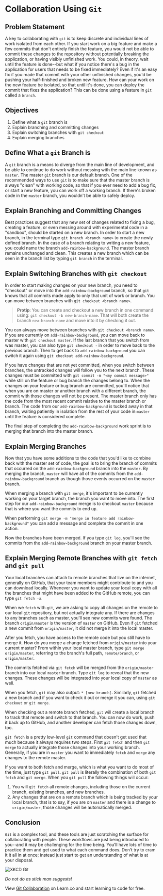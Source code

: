 # Collaboration Using `Git`

## Problem Statement

A key to collaborating with `git` is to keep discrete and individual lines of work
isolated from each other. If you start work on a big feature and make a few commits
that don't entirely finish the feature, you would not be able to commit these changes
to the repository without potentially breaking the application, or having visibly unfinished
work. You could, in theory, wait until the feature is done--but what if you notice there's a
bug in the application for users that needs to be fixed immediately? Even if it's an easy
fix if you made that commit with your other unfinished changes, you'd be pushing your
half-finished and broken new feature. How can your work on the new feature be isolated, so
that until it's done, you can deploy the commit that fixes the application? This can be done
using a feature in `git` called a `branch`.

## Objectives

1. Define what a `git` branch is
2. Explain branching and committing changes
3. Explain switching branches with `git checkout`
4. Explain merging branches

## Define What a `git` Branch is

A `git` branch is a means to diverge from the main line of development, and be
able to continue to do work without messing with the main line known as
`master`.  The master `git` branch is our default branch. One of the
recommended ways to use `git` is to make sure that the master branch is always
"clean" with working code, so that if you ever need to add a bug fix, or start
a new feature, you can work off a working branch. If there's broken code in the
`master` branch, you wouldn't be able to safely deploy.

## Explain Branching and Committing Changes

Best practices suggest that any new set of changes related to fixing a bug,
creating a feature, or even messing around with experimental code in a
"sandbox", should be started on a new branch.  In order to start a new branch,
in the terminal type `git branch <branch name>` to create the newly defined
branch. In the case of a branch relating to writing a new feature, you could
name the branch `add-rainbow-background`. The master branch remains unchanged
and clean. This creates a new branch which can be seen in the branch list by
typing `git branch` in the terminal.

## Explain Switching Branches with `git checkout`

In order to start making changes on your new branch, you need to "checkout" or move into the
`add-rainbow-background` branch, so that `git` knows that all commits made apply to
only that unit of work or branch. You can move between branches with
`git checkout <branch name>`.

> **Protip**: You can create and checkout a new branch in one command using:
> `git checkout -b new-branch-name`.
That will both create the branch `new-branch-name` and move into it by checking
it out.

You can always move between branches with `git checkout <branch name>`. If you
are currently on `add-rainbow-background`, you can move back to master with
`git checkout master`. If the last branch that you switch from was master, you
can also type `git checkout -` in order to move back to the previous branch.
Then to get back to `add-rainbow-background` you can switch it again using `git
checkout add-rainbow-background`.

If you have changes that are not yet committed, when you switch between
branches, the untracked changes will follow you to the next branch. These
changes must be committed with `git commit -m "<my commit message>"` while
still on the feature or bug branch the changes belong to. When the changes on
your feature or bug branch are committed, you'll notice that when you are on
master or another branch with a different branch, the commit with those changes
will not be present. The master branch only has the code from the most recent
commit relative to the master branch or branch. The code from our
`add-rainbow-background` is tucked away in that branch, waiting patiently in
isolation from the rest of your code in `master` until the feature is
considered complete.

The final step of completing the `add-rainbow-background` work sprint is to
merging that branch into the master branch.

## Explain Merging Branches

Now that you have some additions to the code that you'd like to combine back
with the master set of code, the goal is to bring the branch of commits that
occurred on the `add-rainbow-background` branch into the `master`. By merging
the branch, `master` will have all of the commits from the
`add-rainbow-background` branch as though those events occurred on the `master`
branch.

When merging a branch with `git merge`, it's important to be currently working
on your target branch, the branch you want to move into. The first step for our
`add-rainbow-background` merge is to checkout `master` because that is where
you want the commits to end up.

When performing `git merge -m "merge in feature add rainbow-background"` you
can add a message and complete the commit in one action.

Now the branches have been merged. If you type `git log`, you'll see the
commits from the `add-rainbow-background` branch on your master branch.

## Explain Merging Remote Branches with `git fetch` and `git pull`

Your local branches can attach to remote branches that live on the internet,
generally on GitHub, that your team members might contribute to and you can
download locally. Whenever you want to update your local copy with all the
branches that might have been added to the GitHub remote, you can type `git
fetch -a`.

When we `fetch` with `git`, we are asking to copy all changes on the remote to
our local `git` repository, but not actually integrate any. If there are
changes to any branches such as master, you'll see new commits were found. The
branch `origin/master` is the version of `master` on GitHub. Even if `git`
fetched a new commit from `origin/master`, it did not merge it into the local
master.

After you fetch, you have access to the remote code but you still have to merge
it. How do you merge a change fetched from `origin/master` into your current
master? From within your local master branch, type `git merge origin/master`,
referring to the branch's full path, `remote/branch`, or `origin/master`.

The commits fetched via `git fetch` will be merged from the `origin/master`
branch into our local `master` branch. Type `git log` to reveal that the new
changes. These changes will be integrated into your local copy of `master` as
well.

When you fetch, `git` may also output: `* [new branch]`. Similarly, `git`
fetched a new branch and if you want to check it out or merge it you can, using
`git checkout` or `git merge`.

When checking out a remote branch fetched, `git` will create a local branch to
track that remote and switch to that branch. You can now do work, push it back
up to GitHub, and another developer can fetch those changes down, too.

`git fetch` is a pretty low-level `git` command that doesn't get used that much
because it always requires two steps. First `git fetch` and then `git merge` to
actually integrate those changes into your working branch. Generally, if you
are in `master` you want to immediately `fetch` and `merge` any changes to the
remote master.

If you want to both fetch and merge, which is what you want to do most of the
time, just type `git pull`. `git pull` is literally the combination of both
`git fetch` and `git merge`. When you `git pull` the following things will
occur:

1. You will `git fetch` all remote changes, including those on the current
   branch, existing branches, and new branches.
2. Any changes that are on a remote branch which is being tracked by your local
   branch, that is to say, if you are on `master` and there is a change to
   `origin/master`, those changes will be automatically merged.

## Conclusion

`Git` is a complex tool, and these tools are just scratching the surface for
collaborating with people. These workflows are just being introduced to
you--and it may be challenging for the time being. You'll have lots of time to
practice them and get used to what each command does. Don't try to cram it it
all in at once; instead just start to get an understanding of what is at your
disposal.

![XKCD Git](http://imgs.xkcd.com/comics/git.png)

_Do not do as stick man suggests!_

<p class='util--hide'>View <a href='https://learn.co/lessons/git-collaboration-readme'>Git Collaboration</a> on Learn.co and start learning to code for free.</p>

[vi]: https://www.youtube.com/watch?v=_NUO4JEtkDw
